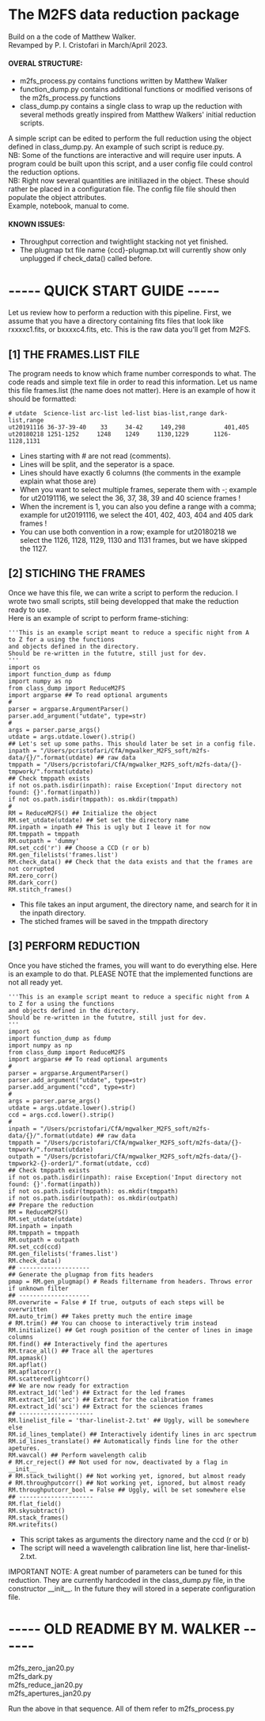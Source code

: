 # The M2FS data reduction package  
Build on a the code of Matthew Walker.  
Revamped by P. I. Cristofari in March/April 2023.  

#### OVERAL STRUCTURE:
- m2fs_process.py contains functions written by Matthew Walker
- function_dump.py contains additional functions or modified verisons of the m2fs_process.py functions
- class_dump.py contains a single class to wrap up the reduction with several methods greatly inspired from Matthew Walkers' initial reduction scripts.

A simple script can be edited to perform the full reduction using the object defined in class_dump.py. An example of such script is reduce.py.  
NB: Some of the functions are interactive and will require user inputs. A program could be built upon this script, and a user config file could control the reduction options.  
NB: Right now several quantities are initiliazed in the object. These should rather be placed in a configuration file. The config file file should then populate the object attributes.  
Example, notebook, manual to come.  

#### KNOWN ISSUES:
- Throughput correction and twightlight stacking not yet finished.
- The plugmap txt file name {ccd}-plugmap.txt will currently show only unplugged if check_data() called before.  


# ----- QUICK START GUIDE -----

Let us review how to perform a reduction with this pipeline.
First, we assume that you have a directory containing fits files that look like rxxxxc1.fits, or bxxxxc4.fits, etc. This is the raw data you'll get from M2FS.

## \[1\] THE FRAMES.LIST FILE
The program needs to know which frame number corresponds to what. The code reads and simple text file in order to read this information. Let us name this file frames.list (the name does not matter). Here is an example of how it should be formatted:

```
# utdate  Science-list arc-list led-list bias-list,range dark-list,range 
ut20191116 36-37-39-40    33     34-42     149,298           401,405
ut20180218 1251-1252     1248    1249     1130,1229       1126-1128,1131
```

- Lines starting with # are not read (comments).
- Lines will be split, and the seperator is a space.
- Lines should have exactly 6 columns (the comments in the example explain what those are)
- When you want to select multiple frames, seperate them with -; example for ut20191116, we select the 36, 37, 38, 39 and 40 science frames !
- When the increment is 1, you can also you define a range with a comma; example for ut20191116, we select the 401, 402, 403, 404 and 405 dark frames !
- You can use both convention in a row; example for ut20180218 we select the 1126, 1128, 1129, 1130 and 1131 frames, but we have skipped the 1127.

## \[2\] STICHING THE FRAMES  

Once we have this file, we can write a script to perform the reducion. I wrote two small scripts, still being developped that make the reduction ready to use.  
Here is an example of script to perform frame-stiching:

```
'''This is an example script meant to reduce a specific night from A to Z for a using the functions
and objects defined in the directory.
Should be re-written in the fututre, still just for dev.
'''
import os
import function_dump as fdump
import numpy as np
from class_dump import ReduceM2FS
import argparse ## To read optional arguments
#
parser = argparse.ArgumentParser()
parser.add_argument("utdate", type=str)
#
args = parser.parse_args()
utdate = args.utdate.lower().strip()
## Let's set up some paths. This should later be set in a config file.
inpath = "/Users/pcristofari/CfA/mgwalker_M2FS_soft/m2fs-data/{}/".format(utdate) ## raw data
tmppath = "/Users/pcristofari/CfA/mgwalker_M2FS_soft/m2fs-data/{}-tmpwork/".format(utdate)
## Check tmppath exists
if not os.path.isdir(inpath): raise Exception('Input directory not found: {}'.format(inpath))
if not os.path.isdir(tmppath): os.mkdir(tmppath)
#
RM = ReduceM2FS() ## Initialize the object
RM.set_utdate(utdate) ## Set set the directory name
RM.inpath = inpath ## This is ugly but I leave it for now
RM.tmppath = tmppath
RM.outpath = 'dummy'
RM.set_ccd('r') ## Choose a CCD (r or b)
RM.gen_filelists('frames.list')
RM.check_data() ## Check that the data exists and that the frames are not corrupted
RM.zero_corr()
RM.dark_corr()
RM.stitch_frames()
```
- This file takes an input argument, the directory name, and search for it in the inpath directory.
- The stiched frames will be saved in the tmppath directory

## \[3\] PERFORM REDUCTION

Once you have stiched the frames, you will want to do everything else.
Here is an example to do that. PLEASE NOTE that the implemented functions are not all ready yet.

```
'''This is an example script meant to reduce a specific night from A to Z for a using the functions
and objects defined in the directory.
Should be re-written in the fututre, still just for dev.
'''
import os
import function_dump as fdump
import numpy as np
from class_dump import ReduceM2FS
import argparse ## To read optional arguments
#
parser = argparse.ArgumentParser()
parser.add_argument("utdate", type=str)
parser.add_argument("ccd", type=str)
#
args = parser.parse_args()
utdate = args.utdate.lower().strip()
ccd = args.ccd.lower().strip()
#
inpath = "/Users/pcristofari/CfA/mgwalker_M2FS_soft/m2fs-data/{}/".format(utdate) ## raw data
tmppath = "/Users/pcristofari/CfA/mgwalker_M2FS_soft/m2fs-data/{}-tmpwork/".format(utdate)
outpath = "/Users/pcristofari/CfA/mgwalker_M2FS_soft/m2fs-data/{}-tmpwork2-{}-order1/".format(utdate, ccd)
## Check tmppath exists
if not os.path.isdir(inpath): raise Exception('Input directory not found: {}'.format(inpath))
if not os.path.isdir(tmppath): os.mkdir(tmppath)
if not os.path.isdir(outpath): os.mkdir(outpath)
## Prepare the reduction
RM = ReduceM2FS()
RM.set_utdate(utdate)
RM.inpath = inpath
RM.tmppath = tmppath
RM.outpath = outpath
RM.set_ccd(ccd)
RM.gen_filelists('frames.list')
RM.check_data()
## --------------------
## Generate the plugmap from fits headers
pmap = RM.gen_plugmap() # Reads filtername from headers. Throws error if unknown filter
## --------------------
RM.overwrite = False # If true, outputs of each steps will be overwritten
RM.auto_trim() ## Takes pretty much the entire image
# RM.trim() ## You can choose to interactively trim instead
RM.initialize() ## Get rough position of the center of lines in image columns
RM.find() ## Interactively find the apertures
RM.trace_all() ## Trace all the apertures
RM.apmask()
RM.apflat()
RM.apflatcorr()
RM.scatteredlightcorr()
## We are now ready for extraction
RM.extract_1d('led') ## Extract for the led frames
RM.extract_1d('arc') ## Extract for the calibration frames
RM.extract_1d('sci') ## Extract for the sciences frames
## ---------------------
RM.linelist_file = 'thar-linelist-2.txt' ## Uggly, will be somewhere else
RM.id_lines_template() ## Interactively identify lines in arc spectrum
RM.id_lines_translate() ## Automatically finds line for the other apetures.
RM.wavcal() ## Perform wavelength calib
# RM.cr_reject() ## Not used for now, deactivated by a flag in __init__
# RM.stack_twilight() ## Not working yet, ignored, but almost ready
# RM.throughputcorr() ## Not working yet, ignored, but almost ready
RM.throughputcorr_bool = False ## Uggly, will be set somewhere else
## ---------------------
RM.flat_field() 
RM.skysubtract()
RM.stack_frames()
RM.writefits()
```

- This script takes as arguments the directory name and the ccd (r or b)
- The script will need a wavelength calibration line list, here thar-linelist-2.txt.

IMPORTANT NOTE: A great number of parameters can be tuned for this reduction. They are currently hardcoded in the class_dump.py file, in the constructor \_\_init\_\_. In the future they will stored in a seperate configuration file.

# ----- OLD README BY M. WALKER ------

m2fs_zero_jan20.py  
m2fs_dark.py  
m2fs_reduce_jan20.py  
m2fs_apertures_jan20.py  

Run the above in that sequence.  All of them refer to m2fs_process.py  


